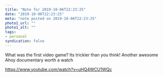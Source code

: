 ```yaml
---
title: "Note for 2019-10-06T22:23:25"
date: "2019-10-06T22:23:25"
meta: "note posted on 2019-10-06T22:23:25"
photo1_url: ""
photo1_alt: ""
tags:
- personal
syndication: false
---
```

What was the first video game?
Its trickier than you think!
Another awesome Ahoy documentary worth a watch

https://www.youtube.com/watch?v=uHQ4WCU1WQc
